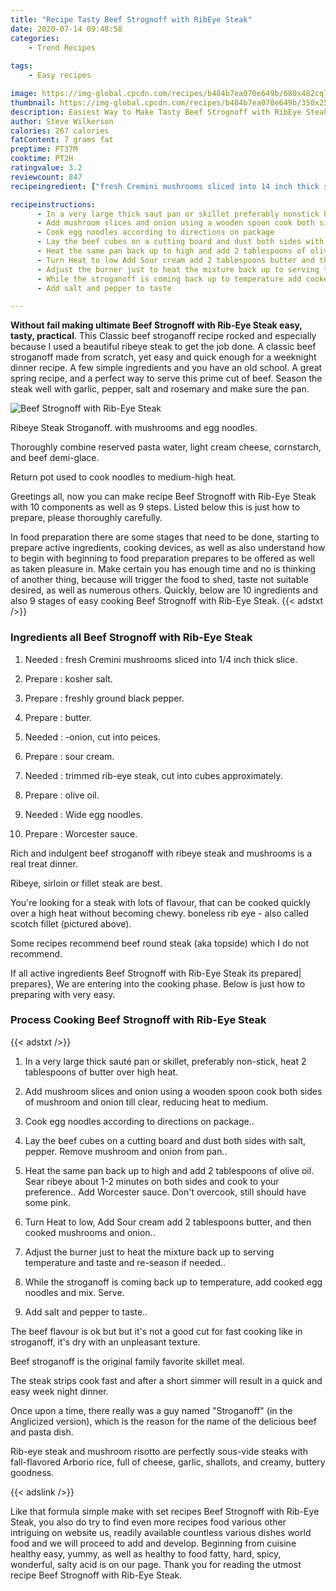 ```yaml
---
title: "Recipe Tasty Beef Strognoff with RibEye Steak"
date: 2020-07-14 09:48:58
categories:
    - Trend Recipes
    
tags:
    - Easy recipes

image: https://img-global.cpcdn.com/recipes/b484b7ea070e649b/680x482cq70/beef-strognoff-with-rib-eye-steak-recipe-main-photo.jpg
thumbnail: https://img-global.cpcdn.com/recipes/b484b7ea070e649b/350x250cq70/beef-strognoff-with-rib-eye-steak-recipe-main-photo.jpg
description: Easiest Way to Make Tasty Beef Strognoff with RibEye Steak with 10 ingredients and 9 stages of easy cooking.
author: Steve Wilkerson
calories: 267 calories
fatContent: 7 grams fat
preptime: PT37M
cooktime: PT2H
ratingvalue: 3.2
reviewcount: 847
recipeingredient: ["fresh Cremini mushrooms sliced into 14 inch thick slice", "kosher salt", "freshly ground black pepper", "butter", "onion cut into peices", "sour cream", "trimmed ribeye steak cut into cubes approximately", "olive oil", "Wide egg noodles", "Worcester sauce"]

recipeinstructions: 
      - In a very large thick saut pan or skillet preferably nonstick heat 2 tablespoons of butter over high heat 
      - Add mushroom slices and onion using a wooden spoon cook both sides of mushroom and onion till clear reducing heat to medium 
      - Cook egg noodles according to directions on package 
      - Lay the beef cubes on a cutting board and dust both sides with salt pepper Remove mushroom and onion from pan 
      - Heat the same pan back up to high and add 2 tablespoons of olive oil Sear ribeye about 12 minutes on both sides and cook to your preference Add Worcester sauce Dont overcook still should have some pink 
      - Turn Heat to low Add Sour cream add 2 tablespoons butter and then cooked mushrooms and onion 
      - Adjust the burner just to heat the mixture back up to serving temperature and taste and reseason if needed 
      - While the stroganoff is coming back up to temperature add cooked egg noodles and mix Serve 
      - Add salt and pepper to taste

---
```




**Without fail making ultimate Beef Strognoff with Rib-Eye Steak easy, tasty, practical**. This Classic beef stroganoff recipe rocked and especially because I used a beautiful ribeye steak to get the job done. A classic beef stroganoff made from scratch, yet easy and quick enough for a weeknight dinner recipe. A few simple ingredients and you have an old school. A great spring recipe, and a perfect way to serve this prime cut of beef. Season the steak well with garlic, pepper, salt and rosemary and make sure the pan.


![Beef Strognoff with Rib-Eye Steak](https://img-global.cpcdn.com/recipes/b484b7ea070e649b/680x482cq70/beef-strognoff-with-rib-eye-steak-recipe-main-photo.jpg "Beef Strognoff with Rib-Eye Steak")



Ribeye Steak Stroganoff. with mushrooms and egg noodles.

Thoroughly combine reserved pasta water, light cream cheese, cornstarch, and beef demi-glace.

Return pot used to cook noodles to medium-high heat.


Greetings all, now you can make recipe Beef Strognoff with Rib-Eye Steak with 10 components as well as 9 steps. Listed below this is just how to prepare, please thoroughly carefully.

In food preparation there are some stages that need to be done, starting to prepare active ingredients, cooking devices, as well as also understand how to begin with beginning to food preparation prepares to be offered as well as taken pleasure in. Make certain you has enough time and no is thinking of another thing, because will trigger the food to shed, taste not suitable desired, as well as numerous others. Quickly, below are 10 ingredients and also 9 stages of easy cooking Beef Strognoff with Rib-Eye Steak.
{{< adstxt />}}

### Ingredients all Beef Strognoff with Rib-Eye Steak


1. Needed  : fresh Cremini mushrooms sliced into 1/4 inch thick slice.

1. Prepare  : kosher salt.

1. Prepare  : freshly ground black pepper.

1. Prepare  : butter.

1. Needed  : -onion, cut into peices.

1. Prepare  : sour cream.

1. Needed  : trimmed rib-eye steak, cut into cubes approximately.

1. Prepare  : olive oil.

1. Needed  : Wide egg noodles.

1. Prepare  : Worcester sauce.


Rich and indulgent beef stroganoff with ribeye steak and mushrooms is a real treat dinner.

Ribeye, sirloin or fillet steak are best.

You&#39;re looking for a steak with lots of flavour, that can be cooked quickly over a high heat without becoming chewy. boneless rib eye - also called scotch fillet (pictured above).

Some recipes recommend beef round steak (aka topside) which I do not recommend.


If all active ingredients Beef Strognoff with Rib-Eye Steak its prepared| prepares}, We are entering into the cooking phase. Below is just how to preparing with very easy.

### Process Cooking Beef Strognoff with Rib-Eye Steak

{{< adstxt />}}


1. In a very large thick sauté pan or skillet, preferably non-stick, heat 2 tablespoons of butter over high heat.



1. Add mushroom slices and onion using a wooden spoon cook both sides of mushroom and onion till clear, reducing heat to medium.



1. Cook egg noodles according to directions on package..



1. Lay the beef cubes on a cutting board and dust both sides with salt, pepper. Remove mushroom and onion from pan..



1. Heat the same pan back up to high and add 2 tablespoons of olive oil. Sear ribeye about 1-2 minutes on both sides and cook to your preference.. Add Worcester sauce. Don&#39;t overcook, still should have some pink.



1. Turn Heat to low, Add Sour cream add 2 tablespoons butter, and then cooked mushrooms and onion..



1. Adjust the burner just to heat the mixture back up to serving temperature and taste and re-season if needed..



1. While the stroganoff is coming back up to temperature, add cooked egg noodles and mix. Serve.



1. Add salt and pepper to taste..




The beef flavour is ok but but it&#39;s not a good cut for fast cooking like in stroganoff, it&#39;s dry with an unpleasant texture.

Beef stroganoff is the original family favorite skillet meal.

The steak strips cook fast and after a short simmer will result in a quick and easy week night dinner.

Once upon a time, there really was a guy named &#34;Stroganoff&#34; (in the Anglicized version), which is the reason for the name of the delicious beef and pasta dish.

Rib-eye steak and mushroom risotto are perfectly sous-vide steaks with fall-flavored Arborio rice, full of cheese, garlic, shallots, and creamy, buttery goodness.


{{< adslink />}}

Like that formula simple make with set recipes Beef Strognoff with Rib-Eye Steak, you also do try to find even more recipes food various other intriguing on website us, readily available countless various dishes world food and we will proceed to add and develop. Beginning from cuisine healthy easy, yummy, as well as healthy to food fatty, hard, spicy, wonderful, salty acid is on our page. Thank you for reading the utmost recipe Beef Strognoff with Rib-Eye Steak.
